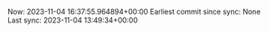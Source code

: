 Now: 2023-11-04 16:37:55.964894+00:00 Earliest commit since sync: None Last sync: 2023-11-04 13:49:34+00:00
